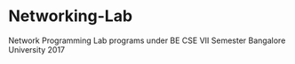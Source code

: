 # Networking-Lab
Network Programming Lab programs under BE CSE VII Semester Bangalore University 2017 
